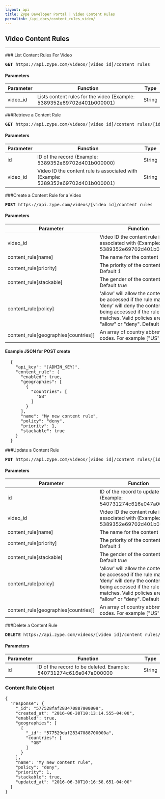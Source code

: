 ```yaml
---
layout: api
title: Zype Developer Portal | Video Content Rules
permalink: /api_docs/content_rules_video/
---
```


## Video Content Rules
<hr />
### List Content Rules For Video
<pre>
<b>GET</b> https://api.zype.com/videos/[video_id]/content_rules
</pre>

#### Parameters

Parameter | Function | Type
--------- | -------- | ----
video_id | Lists content rules for the video (Example: 5389352e69702d401b000001) | String

###Retrieve a Content Rule
<pre><b>GET</b> https://api.zype.com/videos/[video_id]/content_rules/[id]
</pre>

#### Parameters

Parameter | Function | Type
--------- | -------- | ----
id        | ID of the record (Example: 5389352e69702d401b000000) | String
video_id | Video ID the content rule is associated with (Example: 5389352e69702d401b000001) | String

###Create a Content Rule for a Video
<pre><b>POST</b> https://api.zype.com/videos/[video_id]/content_rules
</pre>

#### Parameters

Parameter | Function | Type
--------- | -------- | ----
video_id | Video ID the content rule is associated with (Example: 5389352e69702d401b000001) | String
content_rule[name] | The name for the content rule | String
content_rule[priority] | The priority of the content rule. Default *1* | Integer
content_rule[stackable] | The gender of the content rule. Default *true* | Boolean
content_rule[policy] | 'allow' will allow the content to be accessed if the rule matches. ‘deny’ will deny the content from being accessed if the rule matches. Valid policies are "allow" or "deny". Default *"deny"* | String
content_rule[geographies[countries]] | An array of country abbreviation codes. For example ["US", "GB"] | Array

#### Example JSON for POST create

<pre>
  {
    "api_key": "[ADMIN_KEY]",
    "content_rule": {
      "enabled": true,
      "geographies": [
        {
          "countries": [
            "GB"
          ]
        }
      ],
      "name": "My new content rule",
      "policy": "deny",
      "priority": 1,
      "stackable": true
    }
  }
</pre>



###Update a Content Rule
<pre><b>PUT</b> https://api.zype.com/videos/[video_id]/content_rules/[id]</pre>

#### Parameters

Parameter | Function | Type
--------- | -------- | ----
id | ID of the record to update (Example: 540731274c616e047a000000) | String
video_id | Video ID the content rule is associated with (Example: 5389352e69702d401b000001) | String
content_rule[name] | The name for the content rule | String
content_rule[priority] | The priority of the content rule. Default *1* | Integer
content_rule[stackable] | The gender of the content rule. Default *true* | Boolean
content_rule[policy] | 'allow' will allow the content to be accessed if the rule matches. ‘deny’ will deny the content from being accessed if the rule matches. Valid policies are "allow" or "deny". Default *"deny"* | String
content_rule[geographies[countries]] | An array of country abbreviation codes. For example ["US", "GB"] | Array

###Delete a Content Rule
<pre><b>DELETE</b> https://api.zype.com/videos/[video_id]/content_rules/[id]
</pre>

#### Parameters

Parameter | Function | Type
--------- | -------- | ----
id | ID of the record to be deleted. Example: 540731274c616e047a000000 | String

### Content Rule Object

<pre>
{
  "response": {
    "_id": "577528faf283470887000009",
    "created_at": "2016-06-30T10:13:14.555-04:00",
    "enabled": true,
    "geographies": [
      {
        "_id": "577529daf28347088700000a",
        "countries": [
          "GB"
        ]
      }
    ],
    "name": "My new content rule",
    "policy": "deny",
    "priority": 1,
    "stackable": true,
    "updated_at": "2016-06-30T10:16:58.651-04:00"
  }
}
</pre>
